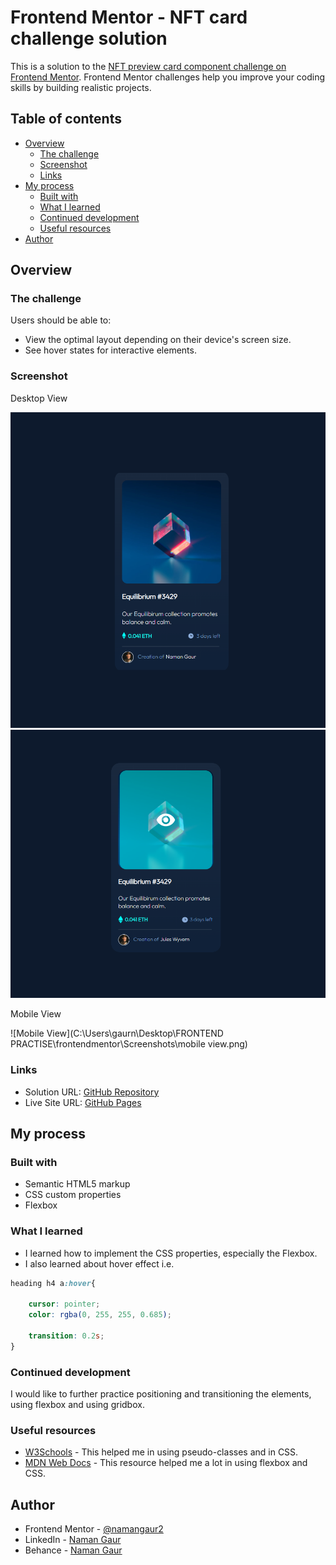 # Frontend Mentor - NFT card challenge solution

This is a solution to the [NFT preview card component challenge on Frontend Mentor](https://www.frontendmentor.io/challenges/nft-preview-card-component-SbdUL_w0U). Frontend Mentor challenges help you improve your coding skills by building realistic projects.

## Table of contents

- [Overview](#overview)
  - [The challenge](#the-challenge)
  - [Screenshot](#screenshot)
  - [Links](#links)
- [My process](#my-process)
  - [Built with](#built-with)
  - [What I learned](#what-i-learned)
  - [Continued development](#continued-development)
  - [Useful resources](#useful-resources)
- [Author](#author)

## Overview

### The challenge

Users should be able to:

- View the optimal layout depending on their device's screen size.
- See hover states for interactive elements.

### Screenshot

Desktop View

![Inactive State](https://github.com/namangaur2/NFT-challenge/blob/master/Screenshots/Screenshot%20(923).png)
![Active State](https://github.com/namangaur2/NFT-challenge/blob/master/Screenshots/Screenshot%202022-06-28%20005245.png)

Mobile View

![Mobile View](C:\Users\gaurn\Desktop\FRONTEND PRACTISE\frontendmentor\Screenshots\mobile view.png)


### Links

- Solution URL: [GitHub Repository](https://github.com/namangaur2/NFT-challenge)
- Live Site URL: [GitHub Pages](https://namangaur2.github.io/NFT-challenge/)

## My process

### Built with

- Semantic HTML5 markup
- CSS custom properties
- Flexbox

### What I learned

* I learned how to implement the CSS properties, especially the Flexbox.
* I also learned about hover effect i.e. 

```css
heading h4 a:hover{

    cursor: pointer;
    color: rgba(0, 255, 255, 0.685);
    
    transition: 0.2s;
}
```

### Continued development

I would like to further practice positioning and transitioning the elements, using flexbox and using gridbox.


### Useful resources

- [W3Schools](https://www.w3schools.com/css/) - This helped me in using pseudo-classes and in CSS.
- [MDN Web Docs](https://developer.mozilla.org/en-US/docs/Web/CSS) - This resource helped me a lot in using flexbox and CSS.


## Author

- Frontend Mentor - [@namangaur2](https://www.frontendmentor.io/profile/namangaur2)
- LinkedIn - [Naman Gaur](https://www.linkedin.com/in/naman-gaur-054b581aa/)
- Behance - [Naman Gaur](https://www.behance.net/namangaur2)


